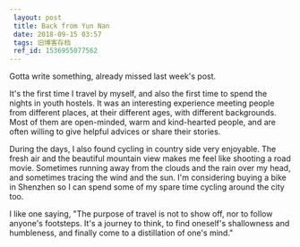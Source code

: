 ```yaml
---
 layout: post
 title: Back from Yun Nan
 date: 2018-09-15 03:57
 tags: 旧博客存档
 ref_id: 1536955077562
---
```

Gotta write something, already missed last week's post.

It's the first time I travel by myself, and also the first time to spend the
nights in youth hostels. It was an interesting experience meeting people from
different places, at their different ages, with different backgrounds. Most of
them are open-minded, warm and kind-hearted people, and are often willing to
give helpful advices or share their stories.

During the days, I also found cycling in country side very enjoyable. The
fresh air and the beautiful mountain view makes me feel like shooting a road
movie. Sometimes running away from the clouds and the rain over my head, and
sometimes tracing the wind and the sun. I'm considering buying a bike in
Shenzhen so I can spend some of my spare time cycling around the city too.

I like one saying, "The purpose of travel is not to show off, nor to follow
anyone's footsteps. It's a journey to think, to find oneself's shallowness and
humbleness, and finally come to a distillation of one's mind."

